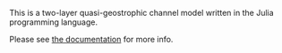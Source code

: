 This is a two-layer quasi-geostrophic channel model written in the Julia programming language.

Please see [the documentation](https://qg-channel.readthedocs.io/en/latest/) for more info.
